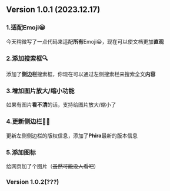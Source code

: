 ## Version 1.0.1 (2023.12.17)
### 1.适配Emoji😀
今天稍微写了一点代码来适配**所有**Emoji😀，现在可以使文档更加**直观**

### 2.添加搜索框🔍
添加了**侧边栏**搜索框，你现在可以通过左侧搜索栏来搜索全文**内容**

### 3.增加图片放大/缩小功能
如果有图片**看不清**的话，支持给图片放大/缩小了

### 4.更新侧边栏🐱‍👤
更新左侧侧边栏的版权信息，添加了**Phira**最新的版本信息

### 5.添加图标
给网页加了个图片（~~虽然可能没人看吧~~）

### Version 1.0.2(???)
